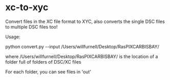 # xc-to-xyc
Convert files in the XC file format to XYC, also converts the single DSC files to multiple DSC files too!

Usage:

python convert.py --input /Users/willfurnell/Desktop/RasPIXCARBISBAY/

where /Users/willfurnell/Desktop/RasPIXCARBISBAY/ is the location of a folder full of folders of DSC/XC files

For each folder, you can see files in 'out'
